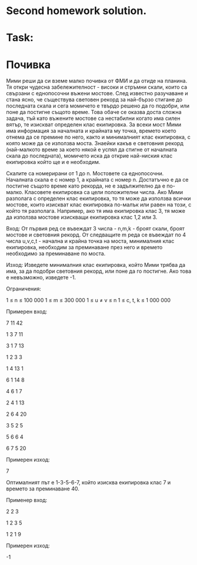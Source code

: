 # Second homework solution.

# Task:

# Почивка
Мими реши да си вземе малко почивка от ФМИ и да отиде на планина. Тя откри
чудесна забележителност - високи и стръмни скали, които са свързани с еднопосочни
въжени мостове. След известно разучаване и стана ясно, че съществува световен рекорд
за най-бързо стигане до последната скала и сега момичето е твърдо решено да го
подобри, или поне да постигне същото време. Това обаче се оказва доста сложна задача,
тъй като въжените мостове са нестабилни когато има силен вятър, те изискват определен
клас екипировка. За всеки мост Мими има информация за началната и крайната му точка,
времето което отнема да се премине по него, както и минималният клас екипировка, с
която може да се използва моста. Знаейки какъв е световния рекорд (най-малкото време
за което някой е успял да стигне от началната скала до последната), момичето иска да
открие най-ниския клас екипировка който ще и е необходим.

Скалите са номерирани от 1 до n. Мостовете са еднопосочни. Началната скала е с
номер 1, а крайната с номер n. Достатъчно е да се постигне същото време като рекорда,
не е задължително да е по-малко. Класовете екипировка са цели положителни числа. Ако
Мими разполага с определен клас екипировка, то тя може да използва всички мостове,
които изискват клас екипировка по-малък или равен на този, с който тя разполага.
Например, ако тя има екипировка клас 3, тя може да използва мостове изискващи
екипировка клас 1,2 или 3.

Вход:
От първия ред се въвеждат 3 числа - n,m,k - броят скали, броят мостове и
световния рекорд. От следващите m реда се въвеждат по 4 числа u,v,c,t - начална и
крайна точка на моста, минималния клас екипировка, необходим за преминаване през
него и времето необходимо за преминаване по моста.

Изход:
Изведете минималния клас екипировка, който Мими трябва да има, за да подобри
световния рекорд, или поне да го постигне. Ако това е невъзможно, изведете -1.

Ограничения:

1 ≤ n ≤ 100 000
1 ≤ m ≤ 300 000
1 ≤ u ≠ v ≤ n
1 ≤ c, t, k ≤ 1 000 000


Примерен вход:

7 11 42

1 3 7 11

3 1 7 13

1 2 3 3

1 4 13 1

6 1 14 8

4 6 1 7

2 4 1 13

2 6 4 20

3 5 2 5

5 6 6 4

6 7 5 20

Примерен изход: 

7

Оптималният път е 1-3-5-6-7, който изисква екипировка клас 7 и времето за преминаване
40.


Применер вход:

2 2 3           

1 2 3 5

1 2 1 9

Примерен изход: 

-1
